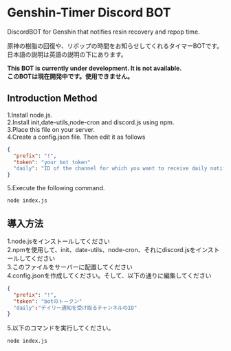 # Genshin-Timer Discord BOT
DiscordBOT for Genshin that notifies resin recovery and repop time.  

原神の樹脂の回復や、リポップの時間をお知らせしてくれるタイマーBOTです。  
日本語の説明は英語の説明の下にあります。  

**This BOT is currently under development. It is not available.  
このBOTは現在開発中です。使用できません。**

## Introduction Method
1.Install node.js.  
2.Install init,date-utils,node-cron and discord.js using npm.  
3.Place this file on your server.  
4.Create a config.json file. Then edit it as follows  
```js:config.json
{
  "prefix": "!",
  "token": "your bot token"
  "daily": "ID of the channel for which you want to receive daily notifications"
}
```
5.Execute the following command.
```
node index.js
```

## 導入方法
1.node.jsをインストールしてください  
2.npmを使用して、init、date-utils、node-cron、それにdiscord.jsをインストールしてください  
3.このファイルをサーバーに配置してください   
4.config.jsonを作成してください。そして、以下の通りに編集してください
```javascript:config.json
{
  "prefix": "!",
  "token": "botのトークン"
  "daily":"デイリー通知を受け取るチャンネルのID"
}
```
5.以下のコマンドを実行してください。
```
node index.js
```
